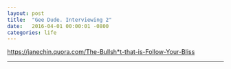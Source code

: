 ```yaml
---
layout: post
title:  "Gee Dude. Interviewing 2"
date:   2016-04-01 00:00:01 -0800
categories: life
---
```


https://janechin.quora.com/The-Bullsh*t-that-is-Follow-Your-Bliss



---



